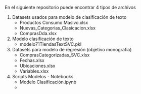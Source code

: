 En el siguiente repositorio puede encontrar 4 tipos de archivos
  1. Datasets usados para modelo de clasificación de texto
       - Productos Consumo Masivo.xlsx
       - Nuevas_Categorias_Clasicacion.xlsx
       - ComprasDda.xlsx
  2. Modelo clasificación de texto
       - modelo71TiendasTextSVC.pkl
  3. Datasets para modelo de regresión (objetivo monografia)
      - ComprasCategorizadas_SVC.xlsx
      - Fechas.xlsx
      - Ubicaciones.xlsx
      - Variables.xlsx
  4. Scripts Modelos - Notebooks
      - Modelo Clasificación.ipynb
      - 
